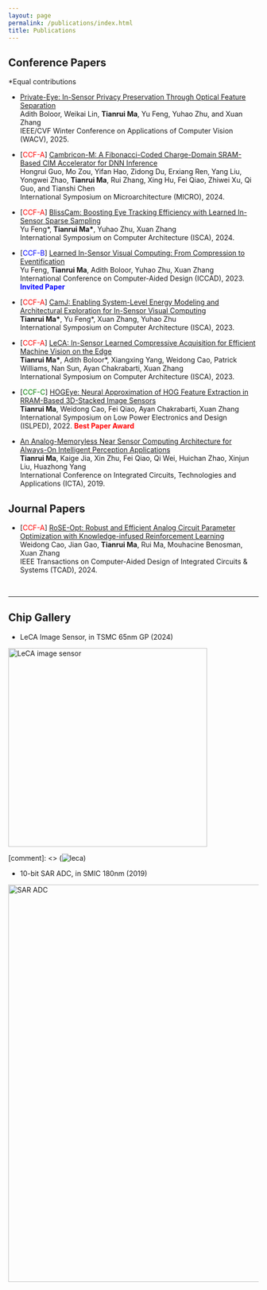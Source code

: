 ```yaml
---
layout: page
permalink: /publications/index.html
title: Publications
---
```




## Conference Papers

\*Equal contributions

- [Private-Eye: In-Sensor Privacy Preservation Through Optical Feature Separation]()<br>Adith Boloor, Weikai Lin, **Tianrui Ma**, Yu Feng, Yuhao Zhu, and Xuan Zhang<br>IEEE/CVF Winter Conference on Applications of Computer Vision (WACV), 2025.

- \[<span style="color:red">CCF-A</span>\] [Cambricon-M: A Fibonacci-Coded Charge-Domain SRAM-Based CIM Accelerator for DNN Inference](https://ieeexplore.ieee.org/abstract/document/10764712)<br>Hongrui Guo, Mo Zou, Yifan Hao, Zidong Du, Erxiang Ren, Yang Liu, Yongwei Zhao, **Tianrui Ma**, Rui Zhang, Xing Hu, Fei Qiao, Zhiwei Xu, Qi Guo, and Tianshi Chen<br>International Symposium on Microarchitecture (MICRO), 2024.

- \[<span style="color:red">CCF-A</span>\] [BlissCam: Boosting Eye Tracking Efficiency with Learned In-Sensor Sparse Sampling](https://horizon-lab.org/pubs/isca24-blisscam.pdf)<br>Yu Feng\*, **Tianrui Ma\***, Yuhao Zhu, Xuan Zhang<br>International Symposium on Computer Architecture (ISCA), 2024.

- \[<span style="color:blue">CCF-B</span>\] [Learned In-Sensor Visual Computing: From Compression to Eventification](https://horizon-lab.org/pubs/iccad23.pdf)<br>Yu Feng, **Tianrui Ma**, Adith Boloor, Yuhao Zhu, Xuan Zhang<br>International Conference on Computer-Aided Design (ICCAD), 2023. <span style="color:blue">**Invited Paper**</span>

- \[<span style="color:red">CCF-A</span>\] [CamJ: Enabling System-Level Energy Modeling and Architectural Exploration for In-Sensor Visual Computing](https://dl.acm.org/doi/abs/10.1145/3579371.3589064)<br>**Tianrui Ma\***, Yu Feng\*, Xuan Zhang, Yuhao Zhu<br>International Symposium on Computer Architecture (ISCA), 2023.

- \[<span style="color:red">CCF-A</span>\] [LeCA: In-Sensor Learned Compressive Acquisition for Efficient Machine Vision on the Edge](https://dl.acm.org/doi/10.1145/3579371.3589089)<br>**Tianrui Ma\***, Adith Boloor\*, Xiangxing Yang, Weidong Cao, Patrick Williams, Nan Sun, Ayan Chakrabarti, Xuan Zhang<br>International Symposium on Computer Architecture (ISCA), 2023.

- \[<span style="color:green">CCF-C</span>\] [HOGEye: Neural Approximation of HOG Feature Extraction in RRAM-Based 3D-Stacked Image Sensors](https://dl.acm.org/doi/10.1145/3531437.3539706)<br>**Tianrui Ma**, Weidong Cao, Fei Qiao, Ayan Chakrabarti, Xuan Zhang<br>International Symposium on Low Power Electronics and Design (ISLPED), 2022. <span style="color:red">**Best Paper Award**</span>

- [An Analog-Memoryless Near Sensor Computing Architecture for Always-On Intelligent Perception Applications](https://ieeexplore.ieee.org/abstract/document/9012906)<br>**Tianrui Ma**, Kaige Jia, Xin Zhu, Fei Qiao, Qi Wei, Huichan Zhao, Xinjun Liu, Huazhong Yang<br>International Conference on Integrated Circuits, Technologies and Applications (ICTA), 2019.


## Journal Papers

- \[<span style="color:red">CCF-A</span>\] [RoSE-Opt: Robust and Efficient Analog Circuit Parameter Optimization with Knowledge-infused Reinforcement Learning](https://ieeexplore.ieee.org/abstract/document/10614385)<br>Weidong Cao, Jian Gao, **Tianrui Ma**, Rui Ma, Mouhacine Benosman, Xuan Zhang<br>IEEE Transactions on Computer-Aided Design of Integrated Circuits & Systems (TCAD), 2024.

  <br>

---

## Chip Gallery

- LeCA Image Sensor, in TSMC 65nm GP (2024)<br>
 <img src="/images/leca.png" alt="LeCA image sensor" width="400"/>
  
[comment]: <> (![leca](images/leca.png))

- 10-bit SAR ADC, in SMIC 180nm (2019)<br>
 <img src="/images/sar_adc.png" alt="SAR ADC" width="800"/>



  <br>


